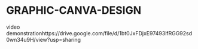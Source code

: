 # GRAPHIC-CANVA-DESIGN
video demonstrationhttps://drive.google.com/file/d/1bt0JxFDjxE97493lfRGG92sd0wn34u9H/view?usp=sharing
